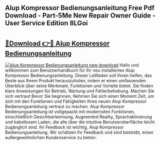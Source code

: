 ## Alup Kompressor Bedienungsanleitung Free Pdf Download - Part-5Me New Repair Owner Guide - User Service Edition 8LGoi

# <h2><a href="http://df0nnd.blite.top/?on=Alup+Kompressor+Bedienungsanleitung">🔗Download 👉🔴 Alup Kompressor Bedienungsanleitung</a></h2>

[![Alup Kompressor Bedienungsanleitung new download](https://i.imgur.com/lujVjoI.png)](http://df0nnd.blite.top/?on=Alup+Kompressor+Bedienungsanleitung)
Hallo und willkommen zum Benutzerhandbuch für Ihr neu installiertes Alup Kompressor Bedienungsanleitung. Dieser Leitfaden soll Ihnen helfen, das Beste aus Ihrem Produkt herauszuholen, indem er einen umfassenden Überblick über seine Merkmale, Funktionen und Vorteile bietet. Sie finden klare Anweisungen für Betrieb, Wartung und Fehlerbehebung. Machen Sie sich vertraut Bevor Sie beginnen, Nehmen Sie sich einen Moment Zeit, um sich mit den Funktionen und Fähigkeiten Ihres neuen Alup Kompressor Bedienungsanleitung vertraut zu machen. Alup Kompressor Bedienungsanleitung ist vollgepackt mit modernsten Funktionen, einschließlich Gesichtserkennung, Augmented Reality, Sprachaktivierung und kabellosem Laden, die alle über die intuitive Benutzeroberfläche leicht zugänglich sind. Ihr Feedback ist wichtig, Alup Kompressor Bedienungsanleitung. Wir schätzen Ihr Feedback und sind bestrebt, einen außergewöhnlichen Kundenservice zu bieten.
